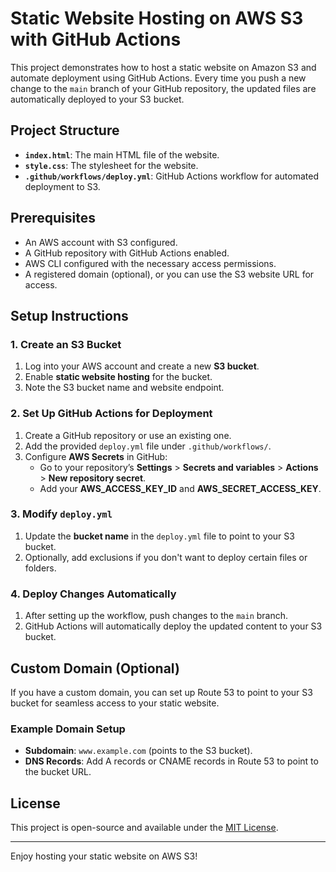 # Static Website Hosting on AWS S3 with GitHub Actions

This project demonstrates how to host a static website on Amazon S3 and automate deployment using GitHub Actions. Every time you push a new change to the `main` branch of your GitHub repository, the updated files are automatically deployed to your S3 bucket.

## Project Structure

- **`index.html`**: The main HTML file of the website.
- **`style.css`**: The stylesheet for the website.
- **`.github/workflows/deploy.yml`**: GitHub Actions workflow for automated deployment to S3.

## Prerequisites

- An AWS account with S3 configured.
- A GitHub repository with GitHub Actions enabled.
- AWS CLI configured with the necessary access permissions.
- A registered domain (optional), or you can use the S3 website URL for access.

## Setup Instructions

### 1. Create an S3 Bucket
1. Log into your AWS account and create a new **S3 bucket**.
2. Enable **static website hosting** for the bucket.
3. Note the S3 bucket name and website endpoint.

### 2. Set Up GitHub Actions for Deployment
1. Create a GitHub repository or use an existing one.
2. Add the provided `deploy.yml` file under `.github/workflows/`.
3. Configure **AWS Secrets** in GitHub:
    - Go to your repository’s **Settings** > **Secrets and variables** > **Actions** > **New repository secret**.
    - Add your **AWS_ACCESS_KEY_ID** and **AWS_SECRET_ACCESS_KEY**.

### 3. Modify `deploy.yml`
1. Update the **bucket name** in the `deploy.yml` file to point to your S3 bucket.
2. Optionally, add exclusions if you don't want to deploy certain files or folders.

### 4. Deploy Changes Automatically
1. After setting up the workflow, push changes to the `main` branch.
2. GitHub Actions will automatically deploy the updated content to your S3 bucket.

## Custom Domain (Optional)
If you have a custom domain, you can set up Route 53 to point to your S3 bucket for seamless access to your static website.

### Example Domain Setup
- **Subdomain**: `www.example.com` (points to the S3 bucket).
- **DNS Records**: Add A records or CNAME records in Route 53 to point to the bucket URL.

## License

This project is open-source and available under the [MIT License](LICENSE).

---

Enjoy hosting your static website on AWS S3!
